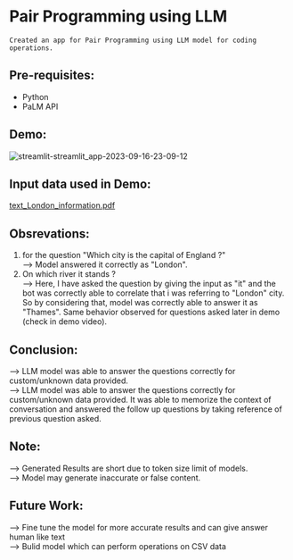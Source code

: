 #  Pair Programming using LLM  
```
Created an app for Pair Programming using LLM model for coding operations.   
```

## Pre-requisites:
- Python
- PaLM API

## Demo:
![streamlit-streamlit_app-2023-09-16-23-09-12](https://github.com/sarangb0003/Fine-Tuned-LLM-for-Custom-Data/assets/61322867/fa6f8486-7c7c-423c-be1b-b1c05bc55fa0)
<br>

## Input data used in Demo:
[text_London_information.pdf](https://github.com/sarangb0003/Fine-Tuned-LLM-for-Custom-Data/files/12642305/text_London_information.pdf)
<br>

## Obsrevations:
1) for the question "Which city is the capital of England ?" <br>
--> Model answered it correctly as "London".
2) On which river it stands ? <br>
--> Here, I have asked the question by giving the input as "it" and the bot was correctly able to correlate that i was referring to "London" city. So by considering that, model was correctly able to answer it as "Thames". Same behavior observed for questions asked later in demo (check in demo video).

## Conclusion:
--> LLM model was able to answer the questions correctly for custom/unknown data provided. <br> 
--> LLM model was able to answer the questions correctly for custom/unknown data provided. It was able to memorize the context of conversation and answered the follow up questions by taking reference of previous question asked.

## Note:
--> Generated Results are short due to token size limit of models. <br>
--> Model may generate inaccurate or false content.

## Future Work:
--> Fine tune the model for more accurate results and can give answer human like text <br>
--> Bulid model which can perform operations on CSV data
